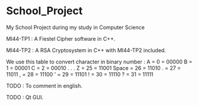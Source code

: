 # School_Project
My School Project during my study in Computer Science

MI44-TP1 : A Fiestel Cipher software in C++.

MI44-TP2 : A RSA Cryptosystem in C++ with MI44-TP2 included.

We use this table to convert character in binary number :
  A   = 0  = 00000
  B   = 1  = 00001
  C   = 2  = 00010
  . 
  .
  .
  Z   = 25 = 11001
Space = 26 = 11010
  .   = 27 = 11011
  ,   = 28 = 11100
  '   = 29 = 11101
  !   = 30 = 11110
  ?   = 31 = 11111

TODO : To comment in english.

TODO : Qt GUI.
